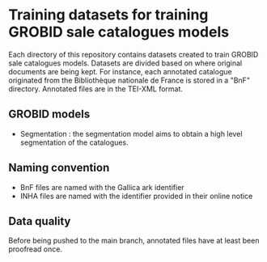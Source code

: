 # Training datasets for training GROBID sale catalogues models

Each directory of this repository contains datasets created to train GROBID sale catalogues models. Datasets are divided based on where original documents are being kept. For instance, each annotated catalogue originated from the Bibliothèque nationale de France is stored in a "BnF" directory. Annotated files are in the TEI-XML format.

## GROBID models

* Segmentation : the segmentation model aims to obtain a high level segmentation of the catalogues. 

## Naming convention

* BnF files are named with the Gallica ark identifier
* INHA files are named with the identifier provided in their online notice

## Data quality

Before being pushed to the main branch, annotated files have at least been proofread once. 
